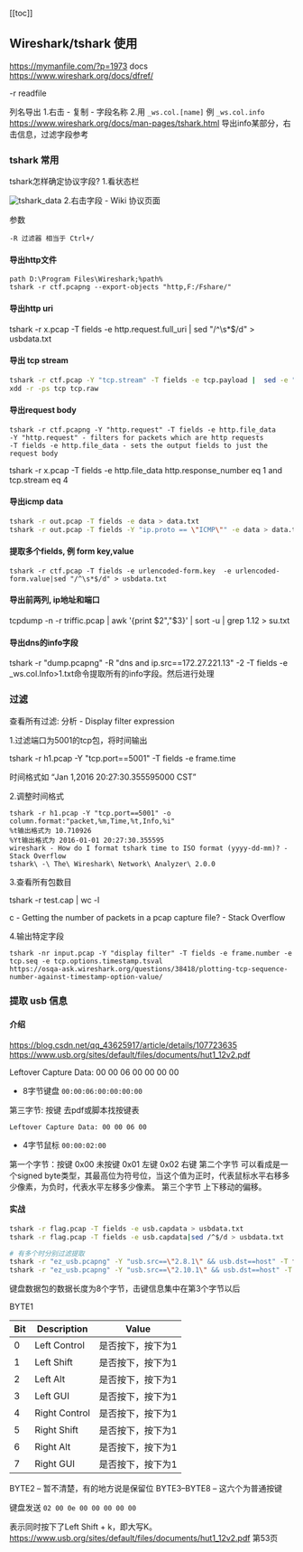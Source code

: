 [[toc]]

## Wireshark/tshark 使用
https://mymanfile.com/?p=1973
docs https://www.wireshark.org/docs/dfref/

-r readfile

列名导出
1.右击 - 复制 - 字段名称
2.用 `_ws.col.[name]` 例 `_ws.col.info` https://www.wireshark.org/docs/man-pages/tshark.html
导出info某部分，右击信息，过滤字段参考
### tshark 常用
tshark怎样确定协议字段?
1.看状态栏

![tshark_data](imgs/tshark_data.jpg)
2.右击字段 - Wiki 协议页面

参数
```
-R 过滤器 相当于 Ctrl+/
```

#### 导出http文件
```
path D:\Program Files\Wireshark;%path%
tshark -r ctf.pcapng --export-objects "http,F:/Fshare/"
```
#### 导出http uri
tshark -r x.pcap -T fields -e http.request.full_uri | sed "/^\s*$/d" > usbdata.txt
#### 导出 tcp stream

```bash
tshark -r ctf.pcap -Y "tcp.stream" -T fields -e tcp.payload |  sed -e "/^\s*$/d" -e "s/://g" > tcp
xdd -r -ps tcp tcp.raw
```

#### 导出request body
```
tshark -r ctf.pcapng -Y "http.request" -T fields -e http.file_data
-Y "http.request" - filters for packets which are http requests
-T fields -e http.file_data - sets the output fields to just the request body
```

tshark -r x.pcap -T fields -e http.file_data http.response_number eq 1 and tcp.stream eq 4

#### 导出icmp data 
```sh
tshark -r out.pcap -T fields -e data > data.txt
tshark -r out.pcap -T fields -Y "ip.proto == \"ICMP\"" -e data > data.txt
```
#### 提取多个fields, 例 form key,value

```
tshark -r ctf.pcap -T fields -e urlencoded-form.key  -e urlencoded-form.value|sed "/^\s*$/d" > usbdata.txt
```

#### 导出前两列, ip地址和端口
tcpdump -n -r triffic.pcap  | awk '{print $2","$3}' | sort -u | grep 1.12 > su.txt

#### 导出dns的info字段

tshark -r "dump.pcapng" -R "dns and ip.src==172.27.221.13" -2 -T fields -e _ws.col.Info>1.txt命令提取所有的info字段。然后进行处理

### 过滤
查看所有过滤: 分析 - Display filter expression

1.过滤端口为5001的tcp包，将时间输出

tshark -r h1.pcap -Y "tcp.port==5001" -T fields -e frame.time

时间格式如   “Jan 1,2016 20:27:30.355595000 CST”

2.调整时间格式

```
tshark -r h1.pcap -Y "tcp.port==5001" -o column.format:"packet,%m,Time,%t,Info,%i"
%t输出格式为 10.710926
%Yt输出格式为 2016-01-01 20:27:30.355595
wireshark - How do I format tshark time to ISO format (yyyy-dd-mm)? - Stack Overflow
tshark\ -\ The\ Wireshark\ Network\ Analyzer\ 2.0.0
```
3.查看所有包数目

tshark -r test.cap | wc -l

c - Getting the number of packets in a pcap capture file? - Stack Overflow

4.输出特定字段

```
tshark -nr input.pcap -Y "display filter" -T fields -e frame.number -e tcp.seq -e tcp.options.timestamp.tsval
https://osqa-ask.wireshark.org/questions/38418/plotting-tcp-sequence-number-against-timestamp-option-value/
```


### 提取 usb 信息
#### 介绍
https://blog.csdn.net/qq_43625917/article/details/107723635
https://www.usb.org/sites/default/files/documents/hut1_12v2.pdf

Leftover Capture Data: 00 00 06 00 00 00 00

* 8字节键盘 `00:00:06:00:00:00:00`

第三字节: 按键 去pdf或脚本找按键表

```
Leftover Capture Data: 00 00 06 00
```
* 4字节鼠标  `00:00:02:00`

第一个字节：按键 
          0x00 未按键
          0x01 左键
          0x02 右键
第二个字节 可以看成是一个signed byte类型，其最高位为符号位，当这个值为正时，代表鼠标水平右移多少像素，为负时，代表水平左移多少像素。
第三个字节 上下移动的偏移。

#### 实战
```bash
tshark -r flag.pcap -T fields -e usb.capdata > usbdata.txt 
tshark -r flag.pcap -T fields -e usb.capdata|sed /^$/d > usbdata.txt 

# 有多个时分别过滤提取
tshark -r "ez_usb.pcapng" -Y "usb.src==\"2.8.1\" && usb.dst==host" -T fields -e usbhid.data > keyboarda.txt
tshark -r "ez_usb.pcapng" -Y "usb.src==\"2.10.1\" && usb.dst==host" -T fields -e usbhid.data > keyboardb.txt
```

键盘数据包的数据长度为8个字节，击键信息集中在第3个字节以后

BYTE1

|        Bit         |    Description     |     Value       |
| ------------------ | ------------------ | --------------- |
|         0          |    Left Control    | 是否按下，按下为1  |
|         1          |     Left Shift     | 是否按下，按下为1  |
|         2          |      Left Alt      | 是否按下，按下为1  |
|         3          |      Left GUI      | 是否按下，按下为1  |
|         4          |   Right Control    | 是否按下，按下为1  |
|         5          |    Right Shift     | 是否按下，按下为1  |
|         6          |     Right Alt      | 是否按下，按下为1  |
|         7          |     Right GUI      | 是否按下，按下为1  |


BYTE2 – 暂不清楚，有的地方说是保留位
BYTE3–BYTE8 – 这六个为普通按键

键盘发送 `02 00 0e 00 00 00 00 00`

表示同时按下了Left Shift + k，即大写K。
https://www.usb.org/sites/default/files/documents/hut1_12v2.pdf 第53页


